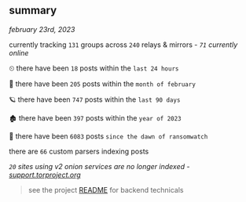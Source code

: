 
## summary
_february 23rd, 2023_

currently tracking `131` groups across `240` relays & mirrors - _`71` currently online_

⏲ there have been `18` posts within the `last 24 hours`

🦈 there have been `205` posts within the `month of february`

🪐 there have been `747` posts within the `last 90 days`

🏚 there have been `397` posts within the `year of 2023`

🦕 there have been `6083` posts `since the dawn of ransomwatch`

there are `66` custom parsers indexing posts

_`20` sites using v2 onion services are no longer indexed - [support.torproject.org](https://support.torproject.org/onionservices/v2-deprecation/)_

> see the project [README](https://github.com/joshhighet/ransomwatch#ransomwatch--) for backend technicals
